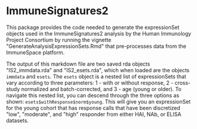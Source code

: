 ImmuneSignatures2
=================

This package provides the code needed to generate the expressionSet objects used in the ImmuneSignatures2 analysis by the Human Immunology Project Consortium by running the vignette "GenerateAnalysisExpressionSets.Rmd" that pre-processes data from the ImmuneSpace platform.

The output of this markdown file are two saved rda objects "IS2_immdata.rda" and "IS2_esets.rda", which when loaded are the objects `immdata` and `esets`.  The `esets` object is a nested list of expressionSets that vary according to three parameters: 1 - with or without response, 2 - cross-study normalized and batch-corrected, and 3 - age (young or older).  To navigate this nested list, you can descend through the three options as shown: `esets$withResponse$norm$young`.  This will give you an expressionSet for the young cohort that has response calls that have been discretized "low", "moderate", and "high" responder from either HAI, NAb, or ELISA datasets.
